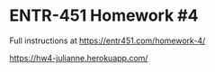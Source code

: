 # ENTR-451 Homework #4

Full instructions at https://entr451.com/homework-4/

https://hw4-julianne.herokuapp.com/